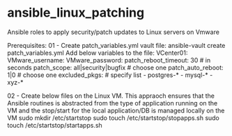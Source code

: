 # ansible_linux_patching
Ansible roles to apply security/patch updates to Linux servers on Vmware

Prerequisites:
01 - Create patch_variables.yml vault file:
     ansible-vault create patch_variables.yml
     Add below variables to the file:
         VCenter01: <vcenter fqdn>
         VMware_username: <vcenter username>
         VMware_password: <vcenter user password>
         patch_reboot_timeout: 30                    # in seconds
         patch_scope: all|security|bugfix            # choose one
         patch_auto_reboot: 1|0                      # choose one 
         excluded_pkgs:                              # specify list
         - postgres-*
         - mysql-*
         - xyz-*

02 - Create below files on the Linux VM. This appraoch ensures that the Ansible routines is abstracted from the type of application running on the VM and the stop/start for the local application/DB is managed locally on the VM
     sudo mkdir /etc/startstop
     sudo touch /etc/startstop/stopapps.sh
  	 sudo touch /etc/startstop/startapps.sh
